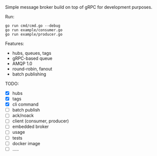 Simple message broker build on top of gRPC for development purposes.

Run:
```
go run cmd/cmd.go --debug
go run example/consumer.go
go run example/producer.go
```

Features:
- hubs, queues, tags
- gRPC-based queue
- AMQP 1.0
- round-robin, fanout
- batch publishing

TODO:
- [X] hubs
- [x] tags
- [x] cli command
- [ ] batch publish
- [ ] ack/noack
- [ ] client (consumer, producer)
- [ ] embedded broker
- [ ] usage
- [ ] tests 
- [ ] docker image
- [ ] .....

